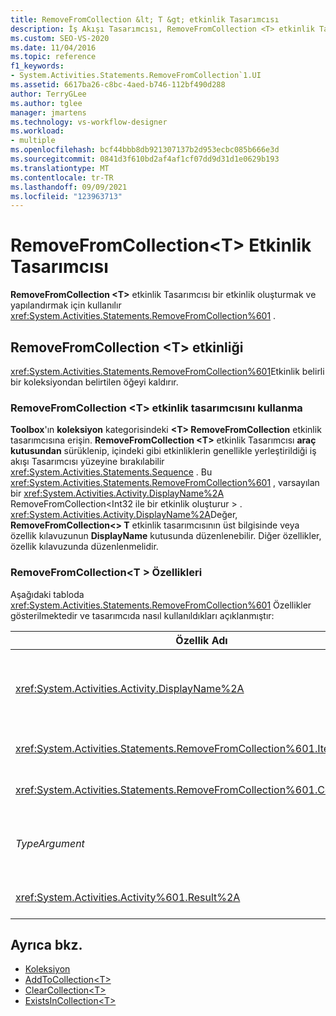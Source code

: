 ```yaml
---
title: RemoveFromCollection &lt; T &gt; etkinlik Tasarımcısı
description: İş Akışı Tasarımcısı, RemoveFromCollection <T> etkinlik Tasarımcısı 'nı kullanarak bir RemoveFromCollection etkinliği oluşturma ve yapılandırma hakkında bilgi edinin <T> .
ms.custom: SEO-VS-2020
ms.date: 11/04/2016
ms.topic: reference
f1_keywords:
- System.Activities.Statements.RemoveFromCollection`1.UI
ms.assetid: 6617ba26-c8bc-4aed-b746-112bf490d288
author: TerryGLee
ms.author: tglee
manager: jmartens
ms.technology: vs-workflow-designer
ms.workload:
- multiple
ms.openlocfilehash: bcf44bbb8db921307137b2d953ecbc085b666e3d
ms.sourcegitcommit: 0841d3f610bd2af4af1cf07dd9d31d1e0629b193
ms.translationtype: MT
ms.contentlocale: tr-TR
ms.lasthandoff: 09/09/2021
ms.locfileid: "123963713"
---
```

# <a name="removefromcollectiont-activity-designer"></a>RemoveFromCollection\<T> Etkinlik Tasarımcısı

**RemoveFromCollection \<T>** etkinlik Tasarımcısı bir etkinlik oluşturmak ve yapılandırmak için kullanılır <xref:System.Activities.Statements.RemoveFromCollection%601> .

## <a name="the-removefromcollectiontactivity"></a>RemoveFromCollection \<T> etkinliği

<xref:System.Activities.Statements.RemoveFromCollection%601>Etkinlik belirli bir koleksiyondan belirtilen öğeyi kaldırır.

### <a name="using-the-removefromcollectiont-activity-designer"></a>RemoveFromCollection \<T> etkinlik tasarımcısını kullanma

**Toolbox**'ın **koleksiyon** kategorisindeki **\<T> RemoveFromCollection** etkinlik tasarımcısına erişin.
**RemoveFromCollection \<T>** etkinlik Tasarımcısı **araç kutusundan** sürüklenip, içindeki gibi etkinliklerin genellikle yerleştirildiği iş akışı Tasarımcısı yüzeyine bırakılabilir <xref:System.Activities.Statements.Sequence> . Bu <xref:System.Activities.Statements.RemoveFromCollection%601> , varsayılan bir <xref:System.Activities.Activity.DisplayName%2A> RemoveFromCollection<Int32 ile bir etkinlik oluşturur \> . <xref:System.Activities.Activity.DisplayName%2A>Değer, **RemoveFromCollection<\> T** etkinlik tasarımcısının üst bilgisinde veya özellik kılavuzunun **DisplayName** kutusunda düzenlenebilir. Diğer özellikler, özellik kılavuzunda düzenlenmelidir.

### <a name="the-removefromcollectiont-properties"></a>RemoveFromCollection<T \> Özellikleri

Aşağıdaki tabloda <xref:System.Activities.Statements.RemoveFromCollection%601> Özellikler gösterilmektedir ve tasarımcıda nasıl kullanıldıkları açıklanmıştır:

|Özellik Adı|Gerekli|Kullanım|
|-|--------------|-|
|<xref:System.Activities.Activity.DisplayName%2A>|Yanlış|Etkinliğin isteğe bağlı kolay adı <xref:System.Activities.Statements.RemoveFromCollection%601> . Varsayılan değer, varsayılan olarak RemoveFromCollection<\> .<br /><br /> <xref:System.Activities.Activity.DisplayName%2A>Kesinlikle gerekli olmasa da, bir tane kullanmak en iyi uygulamadır.|
|<xref:System.Activities.Statements.RemoveFromCollection%601.Item%2A>|Doğru|**Koleksiyondan \<T>** kaldırılacak öğe. Bu öğe, *TypeArgument* türünde *T* türünde. öğeyi belirtmek için, özellik kılavuzuna bir Visual Basic ifadesi yazın.|
|<xref:System.Activities.Statements.RemoveFromCollection%601.Collection%2A>|Doğru|Öğenin kaldırılması gereken koleksiyon. Bu koleksiyon **ıcollection<TypeArgument türünde \> .** koleksiyonu belirtmek için, özellik kılavuzunda bir Visual Basic ifadesi yazın.|
|*TypeArgument*|Doğru|İçinde yer alan öğelerin T türü <xref:System.Collections.Generic.ICollection%601> . Varsayılan olarak, bu *TypeArgument* türü **Int32** olarak ayarlanır. Türü değiştirmek için, özellik kılavuzundaki Birleşik giriş kutusunda *TypeArgument* değerini değiştirin.|
|<xref:System.Activities.Activity%601.Result%2A>|Yanlış|Belirtilen öğenin koleksiyondan kaldırılıp kaldırılmadığını gösteren bir değer. Sonuca bağlanacak bir değişken belirtmek için, özellik kılavuzuna bir değişken yazın|

## <a name="see-also"></a>Ayrıca bkz.

- [Koleksiyon](../workflow-designer/collection-activity-designers.md)
- [AddToCollection\<T>](../workflow-designer/addtocollection-t-activity-designer.md)
- [ClearCollection\<T>](../workflow-designer/clearcollection-t-activity-designer.md)
- [ExistsInCollection\<T>](../workflow-designer/existsincollection-t-activity-designer.md)